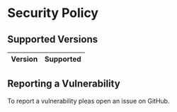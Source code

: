 # Security Policy

## Supported Versions

| Version | Supported          |
| ------- | ------------------ |

## Reporting a Vulnerability

To report a vulnerability pleas open an issue on GitHub.
